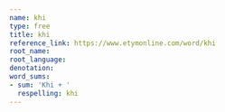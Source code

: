 ```yaml
---
name: khi
type: free
title: khi
reference_link: https://www.etymonline.com/word/khi
root_name: 
root_language: 
denotation: 
word_sums:
- sum: 'Khi + '
  respelling: khi
---
```

